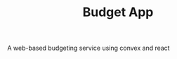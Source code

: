 ---
URL: /web/budget
title: Budget App    
body: A web-based budgeting service using convex and react
sameTab: True
---